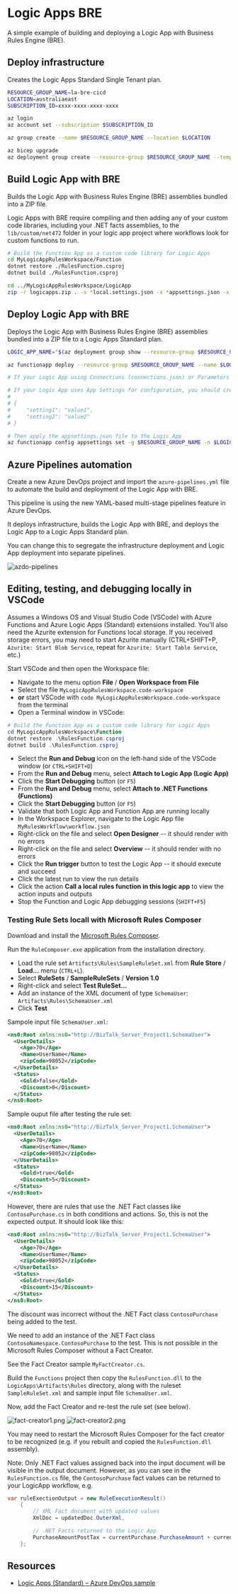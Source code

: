 # Logic Apps BRE

A simple example of building and deploying a Logic App with Business Rules Engine (BRE).

## Deploy infrastructure

Creates the Logic Apps Standard Single Tenant plan.

```bash
RESOURCE_GROUP_NAME=la-bre-cicd
LOCATION=australiaeast
SUBSCRIPTION_ID=xxxx-xxxx-xxxx-xxxx

az login
az account set --subscription $SUBSCRIPTION_ID

az group create --name $RESOURCE_GROUP_NAME --location $LOCATION

az bicep upgrade
az deployment group create --resource-group $RESOURCE_GROUP_NAME --template-file infra/bicep/deploy.bicep [--parameters @deploy.parameters.json]
```

## Build Logic App with BRE

Builds the Logic App with Business Rules Engine (BRE) assemblies bundled into a ZIP file.

Logic Apps with BRE require compiling and then adding any of your custom code libraries, including your .NET facts assemblies, to the `lib/custom/net472` folder in your logic app project where workflows look for custom functions to run.

```bash
# Build the Function App as a custom code library for Logic Apps
cd MyLogicAppRulesWorkspace/Function
dotnet restore ./RulesFunction.csproj
dotnet build ./RulesFunction.csproj

cd ../MyLogicAppRulesWorkspace/LogicApp
zip -r logicapps.zip . -x *local.settings.json -x *appsettings.json -x *__azurite_db_*.json -x *storage__ -x *.zip
```

## Deploy Logic App with BRE

Deploys the Logic App with Business Rules Engine (BRE) assemblies bundled into a ZIP file to a Logic Apps Standard plan.

```bash
LOGIC_APP_NAME="$(az deployment group show --resource-group $RESOURCE_GROUP_NAME --name deploy --query properties.outputs.logicAppName.value -o tsv)"

az functionapp deploy --resource-group $RESOURCE_GROUP_NAME --name $LOGIC_APP_NAME --src-path logicapps.zip --type zip

# If your Logic App using Connections (connections.json) or Parameters (parameters.json) files, you should include them in the ZIP file.

# If your Logic App uses App Settings for configuration, you should create a `appsettings.json` file, e.g.
#
# {
#     "setting1": "value1",
#     "setting2": "value2"
# }

# Then apply the appsettings.json file to the Logic App
az functionapp config appsettings set -g $RESOURCE_GROUP_NAME -n $LOGIC_APP_NAME --settings @appsettings.json
```

## Azure Pipelines automation

Create a new Azure DevOps project and import the `azure-pipelines.yml` file to automate the build and deployment of the Logic App with BRE.

This pipeline is using the new YAML-based multi-stage pipelines feature in Azure DevOps.

It deploys infrastructure, builds the Logic App with BRE, and deploys the Logic App to a Logic Apps Standard plan.

You can change this to segregate the infrastructure deployment and Logic App deployment into separate pipelines.

![azdo-pipelines](img/azdo-pipelines.png)

## Editing, testing, and debugging locally in VSCode

Assumes a Windows OS and Visual Studio Code (VSCode) with Azure Functions and Azure Logic Apps (Standard) extensions installed.  You'll also need the Azurite extension for Functions local storage.  If you received storage errors, you may need to start Azurite manually (CTRL+SHIFT+P, `Azurite: Start Blob Service`, repeat for `Azurite: Start Table Service`, etc.)

Start VSCode and then open the Workspace file:

* Navigate to the menu option **File** / **Open Workspace from File**
* Select the file `MyLogicAppRulesWorkspace.code-workspace`
* **or** start VSCode with `code MyLogicAppRulesWorkspace.code-workspace` from the terminal
* Open a Terminal window in VSCode:

```powershell
# Build the Function App as a custom code library for Logic Apps
cd MyLogicAppRulesWorkspace\Function
dotnet restore .\RulesFunction.csproj
dotnet build .\RulesFunction.csproj
```

* Select the **Run and Debug** icon on the left-hand side of the VSCode window (or `CTRL+SHIFT+D`)
* From the **Run and Debug** menu, select **Attach to Logic App (Logic App)**
* Click the **Start Debugging** button (or `F5`)
* From the **Run and Debug** menu, select **Attach to .NET Functions (Functions)**
* Click the **Start Debugging** button (or `F5`)
* Validate that both Logic App and Function App are running locally
* In the Workspace Explorer, navigate to the Logic App file `MyRulesWorkflow\workflow.json`
* Right-click on the file and select **Open Designer** -- it should render with no errors
* Right-click on the file and select **Overview** -- it should render with no errors
* Click the **Run trigger** button to test the Logic App -- it should execute and succeed
* Click the latest run to view the run details
* Click the action **Call a local rules function in this logic app** to view the action inputs and outputs
* Stop the Function and Logic App debugging sessions (`SHIFT+F5`)

### Testing Rule Sets locall with Microsoft Rules Composer

Download and install the [Microsoft Rules Composer](https://go.microsoft.com/fwlink/?linkid=2274238).

Run the `RuleComposer.exe` application from the installation directory.

* Load the rule set `Artifacts\Rules\SampleRuleSet.xml` from **Rule Store** / **Load...** menu (`CTRL+L`).
* Select **RuleSets** / **SampleRuleSets** / **Version 1.0**
* Right-click and select **Test RuleSet...**
* Add an instance of the XML document of type `SchemaUser`: `Artifacts\Rules\SchemaUser.xml`
* Click **Test**

Sampole input file `SchemaUser.xml`:

```xml
<ns0:Root xmlns:ns0="http://BizTalk_Server_Project1.SchemaUser">
  <UserDetails>
    <Age>70</Age>
    <Name>UserName</Name>
    <zipCode>98052</zipCode>
  </UserDetails>
  <Status>
    <Gold>false</Gold>
    <Discount>0</Discount>
  </Status>
</ns0:Root>
```

Sample ouput file after testing the rule set:

```xml
<ns0:Root xmlns:ns0="http://BizTalk_Server_Project1.SchemaUser">
  <UserDetails>
    <Age>70</Age>
    <Name>UserName</Name>
    <zipCode>98052</zipCode>
  </UserDetails>
  <Status>
    <Gold>true</Gold>
    <Discount>5</Discount>
  </Status>
</ns0:Root>
```

However, there are rules that use the .NET Fact classes like `ContosoPurchase.cs` in both conditions and actions.  So, this is not the expected output.  It should look like this:

```xml
<ns0:Root xmlns:ns0="http://BizTalk_Server_Project1.SchemaUser">
  <UserDetails>
    <Age>70</Age>
    <Name>UserName</Name>
    <zipCode>98052</zipCode>
  </UserDetails>
  <Status>
    <Gold>true</Gold>
    <Discount>15</Discount>
  </Status>
</ns0:Root>
```

The discount was incorrect without the .NET Fact class `ContosoPurchase` being added to the test.

We need to add an instance of the .NET Fact class `ContosoNamespace.ContosoPurchase` to the test.  This is not possible in the Microsoft Rules Composer without a Fact Creator.

See the Fact Creator sample `MyFactCreator.cs`.

Build the `Functions` project then copy the `RulesFunction.dll` to the `LogicApps\Artifacts\Rules` directory, along with the ruleset `SampleRuleSet.xml` and sample input file `SchemaUser.xml`.

Now, add the Fact Creator and re-test the rule set (see below).

![fact-creator1.png](img/fact-creator1.png)
![fact-creator2.png](img/fact-creator2.png)

You may need to restart the Microsoft Rules Composer for the fact creator to be recognized (e.g. if you rebuilt and copied the `RulesFunction.dll` assembly).

Note: Only .NET Fact values assigned back into the input document will be visible in the output document.  However, as you can see in the `RulesFunction.cs` file, the `ContosoPurchase` fact values can be returned to your LogicApp workflow, e.g.

```csharp
var ruleExectionOutput = new RuleExecutionResult()
    {
        // XML Fact document with updated values
        XmlDoc = updatedDoc.OuterXml,

        // .NET Facts returned to the Logic App
        PurchaseAmountPostTax = currentPurchase.PurchaseAmount + currentPurchase.GetSalesTax()
    };
```

## Resources

* [Logic Apps (Standard) – Azure DevOps sample](https://github.com/Azure/logicapps/tree/master/azure-devops-sample)
